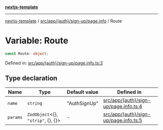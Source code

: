 [**nextjs-template**](../../../../../../README.md)

---

[nextjs-template](../../../../../../README.md) / [src/app/(auth)/sign-up/page.info](../README.md) / Route

# Variable: Route

```ts
const Route: object;
```

Defined in: [src/app/(auth)/sign-up/page.info.ts:3](<https://github.com/Its-Satyajit/nextjs-template/blob/a020f2e64682696d16eea8be5c54d400aa09764e/src/app/(auth)/sign-up/page.info.ts#L3>)

## Type declaration

| Name                         | Type                                       | Default value | Defined in                                                                                                                                                                      |
| ---------------------------- | ------------------------------------------ | ------------- | ------------------------------------------------------------------------------------------------------------------------------------------------------------------------------- |
| <a id="name"></a> `name`     | `string`                                   | "AuthSignUp"  | [src/app/(auth)/sign-up/page.info.ts:4](<https://github.com/Its-Satyajit/nextjs-template/blob/a020f2e64682696d16eea8be5c54d400aa09764e/src/app/(auth)/sign-up/page.info.ts#L4>) |
| <a id="params"></a> `params` | `ZodObject`\<\{\}, `"strip"`, \{\}, \{\}\> | -             | [src/app/(auth)/sign-up/page.info.ts:5](<https://github.com/Its-Satyajit/nextjs-template/blob/a020f2e64682696d16eea8be5c54d400aa09764e/src/app/(auth)/sign-up/page.info.ts#L5>) |
